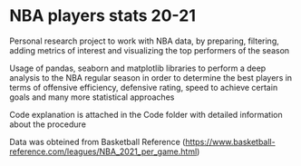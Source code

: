 # NBA players stats 20-21
Personal research project to work with NBA data, by preparing, filtering, adding metrics of interest and visualizing the top performers of the season

Usage of pandas, seaborn and matplotlib libraries to perform a deep analysis to the NBA regular season in order to determine the best players in terms of offensive efficiency, defensive rating, speed to achieve certain goals and many more statistical approaches

Code explanation is attached in the Code folder with detailed information about the procedure

Data was obteined from Basketball Reference (https://www.basketball-reference.com/leagues/NBA_2021_per_game.html) 
